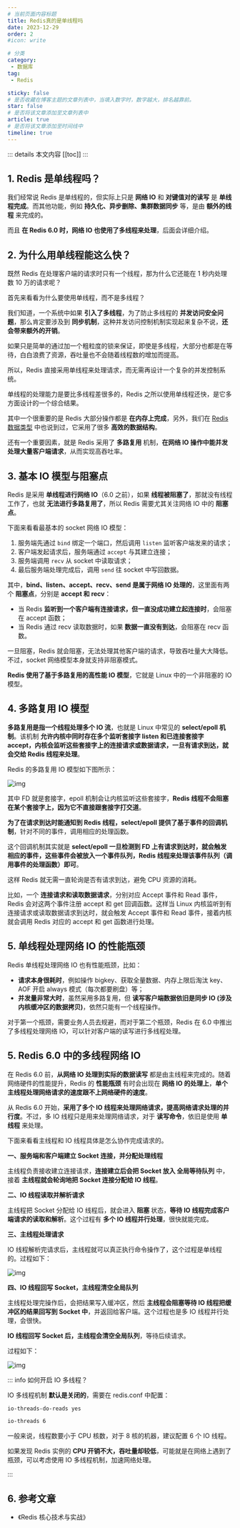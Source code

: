 ```yaml
---
# 当前页面内容标题
title: Redis真的是单线程吗
date: 2023-12-29
order: 2
#icon: write

# 分类
category:
 - 数据库
tag:
 - Redis

sticky: false
# 是否收藏在博客主题的文章列表中，当填入数字时，数字越大，排名越靠前。
star: false
# 是否将该文章添加至文章列表中
article: true
# 是否将该文章添加至时间线中
timeline: true
---
```


 

::: details 本文内容
[[toc]]
:::

## 1. Redis 是单线程吗？

我们经常说 Redis 是单线程的，但实际上只是 **网络 IO** 和 **对键值对的读写** 是 **单线程完成**。而其他功能，例如 **持久化、异步删除、集群数据同步** 等，是由 **额外的线程** 来完成的。

而且 **在 Redis 6.0 时，网络 IO 也使用了多线程来处理**，后面会详细介绍。

## 2. 为什么用单线程能这么快？

既然 Redis 在处理客户端的请求时只有一个线程，那为什么它还能在 1 秒内处理数 10 万的请求呢？

首先来看看为什么要使用单线程，而不是多线程？

我们知道，一个系统中如果 **引入了多线程**，为了防止多线程的 **并发访问安全问题**，那么肯定要涉及到 **同步机制**，这种并发访问控制机制实现起来复杂不说，**还会带来额外的开销**。

如果只是简单的通过加一个粗粒度的锁来保证，即使是多线程，大部分也都是在等待，白白浪费了资源，吞吐量也不会随着线程数的增加而提高。

所以，Redis 直接采用单线程来处理请求，而无需再设计一个复杂的并发控制系统。

单线程的处理能力是要比多线程差很多的，Redis 之所以使用单线程还快，是它多方面设计的一个综合结果。

其中一个很重要的是 Redis 大部分操作都是 **在内存上完成**，另外，我们在 [Redis 数据类型](https://code.0x3f4.run/backend/database/redis/data_structure/redis%E6%95%B0%E6%8D%AE%E7%B1%BB%E5%9E%8B.html) 中也说到过，它采用了很多 **高效的数据结构**。

还有一个重要因素，就是 Redis 采用了 **多路复用** 机制，**在网络 IO 操作中能并发处理大量客户端请求**，从而实现高吞吐率。

## 3. 基本 IO 模型与阻塞点

Redis 是采用 **单线程进行网络 IO**（6.0 之前），如果 **线程被阻塞了**，那就没有线程工作了，也就 **无法进行多路复用了**，所以 Redis 需要尤其关注网络 IO 中的 **阻塞点**。

下面来看看最基本的 socket 网络 IO 模型：

1. 服务端先通过 `bind` 绑定一个端口，然后调用 `listen` 监听客户端发来的请求；
2. 客户端发起请求后，服务端通过 `accept` 与其建立连接；
3. 服务端调用 `recv` 从 socket 中读取请求；
4. 最后服务端处理完成后，调用 `send` 往 socket 中写回数据。

其中，**bind、listen、accept、recv、send 是属于网络 IO 处理的**，这里面有两个 **阻塞点**，分别是 **accept 和 recv**：

- 当 Redis **监听到一个客户端有连接请求，但一直没成功建立起连接时**，会阻塞在 accept 函数；
- 当 Redis 通过 recv 读取数据时，如果 **数据一直没有到达**，会阻塞在 recv 函数。

一旦阻塞，Redis 就会阻塞，无法处理其他客户端的请求，导致吞吐量大大降低。不过，socket 网络模型本身就支持非阻塞模式。

**Redis 使用了基于多路复用的高性能 IO 模型**，它就是 Linux 中的一个非阻塞的 IO 模型。

## 4. 多路复用 IO 模型

**多路复用是指一个线程处理多个 IO 流**，也就是 Linux 中常见的 **select/epoll 机制**。该机制 **允许内核中同时存在多个监听套接字 listen 和已连接套接字 accept，内核会监听这些套接字上的连接请求或数据请求，一旦有请求到达，就会交给 Redis 线程来处理**。

Redis 的多路复用 IO 模型如下图所示：

![img](https://run-notes.oss-cn-beijing.aliyuncs.com/notes/https%2Fstatic001.geekbang.org%2Fresource%2Fimage%2F00%2Fea-2023_12_29-1703839052.jpeg)

其中 FD 就是套接字，epoll 机制会让内核监听这些套接字，**Redis 线程不会阻塞在某个套接字上，因为它不直接跟套接字打交道**。

**为了在请求到达时能通知到 Redis 线程，select/epoll 提供了基于事件的回调机制**，针对不同的事件，调用相应的处理函数。

这个回调机制其实就是 **select/epoll 一旦检测到 FD 上有请求到达时，就会触发相应的事件，这些事件会被放入一个事件队列，Redis 线程来处理该事件队列（调用事件的处理函数）即可**。

这样 Redis 就无需一直轮询是否有请求到达，避免 CPU 资源的消耗。

比如，一个 **连接请求和读取数据请求**，分别对应 Accept 事件和 Read 事件，Redis 会对这两个事件注册 accept 和 get 回调函数。这样当 Linux 内核监听到有连接请求或读取数据请求到达时，就会触发 Accept 事件和 Read 事件，接着内核就会调用 Redis 对应的 accept 和 get 函数进行处理。

## 5. 单线程处理网络 IO 的性能瓶颈

Redis 单线程处理网络 IO 也有性能瓶颈，比如：

- **请求本身很耗时**，例如操作 bigkey、获取全量数据、内存上限后淘汰 key、AOF 开启 always 模式（每次都要刷盘）等；
- **并发量非常大时**，虽然采用多路复用，但 **读写客户端数据依旧是同步 IO (涉及内核缓冲区的数据拷贝)**，依然只能有一个线程操作。

对于第一个瓶颈，需要业务人员去规避，而对于第二个瓶颈，Redis 在 6.0 中推出了多线程处理网络 IO，可以针对客户端的读写进行多线程处理。

## 5. Redis 6.0 中的多线程网络 IO

在 Redis 6.0 前，**从网络 IO 处理到实际的数据读写** 都是由主线程来完成的。随着网络硬件的性能提升，Redis 的 **性能瓶颈** 有时会出现在 **网络 IO 的处理上**，**单个主线程处理网络请求的速度跟不上网络硬件的速度**。

从 Redis 6.0 开始，**采用了多个 IO 线程来处理网络请求，提高网络请求处理的并行度**。不过，多 IO 线程只是用来处理网络请求，对于 **读写命令**，依旧是使用 **单线程** 来处理。

下面来看看主线程和 IO 线程具体是怎么协作完成请求的。

**一、服务端和客户端建立 Socket 连接，并分配处理线程**

主线程负责接收建立连接请求，**连接建立后会把 Socket 放入 全局等待队列** 中，接着 **主线程就会轮询地把 Socket 连接分配给 IO 线程**。

**二、IO 线程读取并解析请求**

主线程把 Socket 分配给 IO 线程后，就会进入 **阻塞** 状态，**等待 IO 线程完成客户端请求的读取和解析**。这个过程有 **多个 IO 线程并行处理**，很快就能完成。

**三、主线程处理请求**

IO 线程解析完请求后，主线程就可以真正执行命令操作了，这个过程是单线程的。过程如下：

![img](https://run-notes.oss-cn-beijing.aliyuncs.com/notes/https%2Fstatic001.geekbang.org%2Fresource%2Fimage%2F58%2Fcd-2023_12_29-1703844426.jpeg)

**四、IO 线程回写 Socket，主线程清空全局队列**

主线程处理完操作后，会把结果写入缓冲区，然后 **主线程会阻塞等待 IO 线程把缓冲区的结果回写到 Socket 中**，并返回给客户端。这个过程也是多 IO 线程并行处理，会很快。

**IO 线程回写 Socket 后，主线程会清空全局队列**，等待后续请求。

过程如下：

![img](https://run-notes.oss-cn-beijing.aliyuncs.com/notes/https%2Fstatic001.geekbang.org%2Fresource%2Fimage%2F2e%2F1b-2023_12_29-1703844623.jpeg)

::: info 如何开启 IO 多线程？

IO 多线程机制 **默认是关闭的**，需要在 redis.conf 中配置：

```sh
io-threads-do-reads yes

io-threads 6
```

一般来说，线程数要小于 CPU 核数，对于 8 核的机器，建议配置 6 个 IO 线程。

如果发现 Redis 实例的 **CPU 开销不大，吞吐量却较低**，可能就是在网络上遇到了瓶颈，可以考虑使用 IO 多线程机制，加速网络处理。

:::

## 6. 参考文章

- 《Redis 核心技术与实战》



